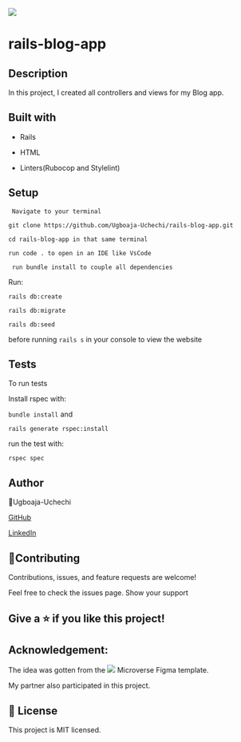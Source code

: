 ![](https://img.shields.io/badge/Microverse-blueviolet)

# rails-blog-app

## Description

In this project, I created all controllers and views for my Blog app. 

## Built with

- Rails

- HTML

- Linters(Rubocop and Stylelint)

## Setup

` Navigate to your terminal`

`git clone https://github.com/Ugboaja-Uchechi/rails-blog-app.git`

`cd rails-blog-app in that same terminal`

`run code . to open in an IDE like VsCode`

` run bundle install to couple all dependencies`

Run:

`rails db:create`

`rails db:migrate`

`rails db:seed`

before running `rails s` in your console to view the website

## Tests

To run tests

Install rspec with:

`bundle install`
and

`rails generate rspec:install`

run the test with:

`rspec spec`

## Author

👤Ugboaja-Uchechi

[GitHub](https://github.com/Ugboaja-Uchechi)

[LinkedIn](https://www.linkedin.com/in/stephanie-ugboaja-930a2a216/)

## 🤝Contributing

Contributions, issues, and feature requests are welcome!

Feel free to check the issues page. Show your support

## Give a ⭐️ if you like this project!

## Acknowledgement:

The idea was gotten from the ![](https://img.shields.io/badge/Microverse-blueviolet) Microverse Figma template.

My partner also participated in this project.

## 📝 License

This project is MIT licensed.
